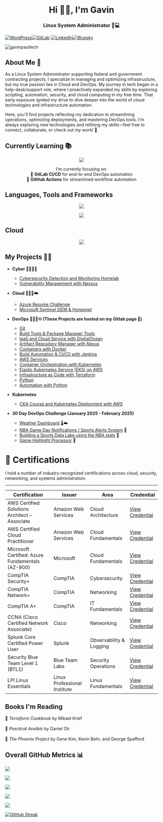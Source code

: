 <h1 align="center">Hi 👋🏽, I'm Gavin</h1>
<h3 align="center"> Linux System Administrator 🐧💻</h3>


[![WordPress](https://img.shields.io/badge/WordPress-%23117AC9.svg?style=for-the-badge&logo=WordPress&logoColor=white)](https://gavinpaul.tech/)[![GitLab](https://img.shields.io/badge/gitlab-%23181717.svg?style=for-the-badge&logo=gitlab&logoColor=white)](https://gitlab.com/gavin.faber)
[![LinkedIn](https://img.shields.io/badge/linkedin-%230077B5.svg?style=for-the-badge&logo=linkedin&logoColor=white)](https://www.linkedin.com/in/gavin-faber/)[![Bluesky](https://img.shields.io/badge/Bluesky-0285FF?style=for-the-badge&logo=Bluesky&logoColor=white)](https://bsky.app/profile/gavinpaul.tech) <p align="left"> <img src="https://komarev.com/ghpvc/?username=gavinpaultech&label=Profile%20views&color=0e75b6&style=flat" alt="gavinpaultech" /> </p>

<h2>About Me 🤔</h2>

As a Linux System Administrator supporting federal and government contracting projects, I specialize in managing and optimizing infrastructure, but my true passion lies in Cloud and DevOps. My journey in tech began in a help-desk/support role, where I proactively expanded my skills by exploring scripting, automation, security, and cloud computing in my free time. That early exposure ignited my drive to dive deeper into the world of cloud technologies and infrastructure automation.

Here, you'll find projects reflecting my dedication to streamlining operations, optimizing deployments, and mastering DevOps tools. I'm always exploring new technologies and refining my skills—feel free to connect, collaborate, or check out my work! 🚀


<h2>Currently Learning 📚</h2>

<p align="center">
  <a href="https://skillicons.dev">
    <img src="https://skillicons.dev/icons?i=gitlab,githubactions" />
  </a>
</p>

<p align="center">
  I'm currently focusing on:
  <br>
  🔹 <b>GitLab CI/CD</b> for end-to-end DevOps automation  
  <br>
  🔹 <b>GitHub Actions</b> for streamlined workflow automation
</p>




<h2>Languages, Tools and Frameworks</h2>
<p align="center">
  <a href="https://skillicons.dev">
    <img src="https://skillicons.dev/icons?i=bash,linux,redhat,git,python,nodejs,npm"
  </a>
</p>
<p align="center">
  <a href="https://skillicons.dev">
    <img src="https://skillicons.dev/icons?i=docker,jenkins,kubernetes,terraform,ansible,prometheus,grafana" />
  </a>
</p>

<h2>Cloud</h2>

<p align="center">
  <a href="https://skillicons.dev">
    <img src="https://skillicons.dev/icons?i=aws,azure" />
  </a>
</p>

<h2>My Projects 👨‍💻 </h2>

- <b>Cyber 👨🏽‍💻🔎</b>
  - [Cybersecurity Detection and Monitoring Homelab](https://github.com/gavinpaultech/SOC-Lab)
  - [Vulnerability Management with Nessus](https://github.com/gavinpaultech/Vulnerability-Management-using-Nessus)  

- <b>Cloud 👨🏽‍💻☁️</b>
  - [Azure Resume Challenge](https://github.com/gavinpaultech/azure-resume)
  - [Microsoft Sentinel SIEM & Honeynet](https://github.com/gavinpaultech/microsoft-sentinel-siem)

- <b>DevOps 👨🏽‍💻♾️ (These Projects are hosted on my Gitlab page 🦊)</b>
  - [Git](https://gitlab.com/gavin-devop-projects/03-git)
  - [Build Tools & Package Manager Tools](https://gitlab.com/gavin-devop-projects/04-build-tools)
  - [IaaS and Cloud Service with DigitalOcean](https://gitlab.com/gavin-devop-projects/05-cloud)
  - [Artifact Repository Manager with Nexus](https://gitlab.com/gavin-devop-projects/06-nexus)
  - [Containers with Docker](https://gitlab.com/gavin-devop-projects/07-docker)
  - [Build Automation & CI/CD with Jenkins](https://gitlab.com/gavin-devop-projects/08-jenkins)
  - [AWS Services](https://gitlab.com/gavin-devop-projects/09-aws)
  - [Container Orchestration with Kubernetes](https://gitlab.com/gavin-devop-projects/10-kubernetes)
  - [Elastic Kubernetes Service (EKS) on AWS](https://gitlab.com/gavin-devop-projects/11-eks)
  - [Infrastructure as Code with Terraform](https://gitlab.com/gavin-devop-projects/12-terraform)
  - [Python](https://gitlab.com/gavin-devop-projects/13-python)
  - [Automation with Python](https://gitlab.com/gavin-devop-projects/14-automation-with-python)

  
- <b>Kubernetes </b>

  - [CKA Course and Kubernetes Deployment with AWS](https://gitlab.com/gavin.faber/cka)
  
- <b>30 Day DevOps Challenge (January 2025 - February 2025)</b>
  - [Weather Dashboard](https://github.com/gavinpaultech/Weather-Dashboard) 🌡️☁️
  - [NBA Game Day Notifications / Sports Alerts System](https://github.com/gavinpaultech/NBA-Game-Day-Notifications-Sports-Alerts-System) 🏀
  - [Building a Sports Data Lake using the NBA stats](https://github.com/gavinpaultech/NBA-DataLake) 🧐
  - [Game Highlight Processor](https://github.com/gavinpaultech/NCAAGameHighlights) 🏀



# 📜 Certifications

I hold a number of industry-recognized certifications across cloud, security, networking, and systems administration.

---

 Certification | Issuer | Area | Credential |
|---------------|--------|------|------------|
| AWS Certified Solutions Architect – Associate | Amazon Web Services | Cloud Architecture | [View Credential](https://www.credly.com/users/gavin-faber-jr) |
| AWS Certified Cloud Practitioner | Amazon Web Services | Cloud Fundamentals | [View Credential](https://www.credly.com/users/gavin-faber-jr) |
| Microsoft Certified: Azure Fundamentals (AZ-900) | Microsoft | Cloud Fundamentals | [View Credential](https://learn.microsoft.com/) |
| CompTIA Security+ | CompTIA | Cybersecurity | [View Credential](https://www.credly.com/users/gavin-faber-jr) |
| CompTIA Network+ | CompTIA | Networking | [View Credential](https://www.credly.com/users/gavin-faber-jr) |
| CompTIA A+ | CompTIA | IT Fundamentals | [View Credential](https://www.credly.com/users/gavin-faber-jr) |
| CCNA (Cisco Certified Network Associate) | Cisco | Networking | [View Credential](https://www.credly.com/users/gavin-faber-jr) |
| Splunk Core Certified Power User | Splunk | Observability & Logging | [View Credential](https://www.credly.com/users/gavin-faber-jr) |
| Security Blue Team Level 1 (BTL1) | Blue Team Labs | Security Operations | [View Credential](https://www.credly.com/users/gavin-faber-jr) |
| LPI Linux Essentials | Linux Professional Institute | Linux Fundamentals | [View Credential](https://www.credly.com/users/gavin-faber-jr) |


## Books I'm Reading</h3>


  📘 <i>Terraform Cookbook</i> by Mikael Krief  
  <br>
  📗 <i>Practical Ansible</i> by Daniel Oh  
  <br>
  📕 <i>The Phoenix Project</i> by Gene Kim, Kevin Behr, and George Spafford  
</p>


<h2>Overall GitHub Metrics 📊</h2>


[youtube]: https://www.youtube.com/c/gavinpaultech
[linkedin]: https://linkedin.com/in/gavin-faber

![](http://github-profile-summary-cards.vercel.app/api/cards/profile-details?username=gavinpaultech&theme=dark) 

![](http://github-profile-summary-cards.vercel.app/api/cards/repos-per-language?username=gavinpaultech&theme=dark) 

![](http://github-profile-summary-cards.vercel.app/api/cards/most-commit-language?username=gavinpaultech&theme=dark) 

![](http://github-profile-summary-cards.vercel.app/api/cards/stats?username=gavinpaultech&theme=dark) 

![](http://github-profile-summary-cards.vercel.app/api/cards/productive-time?username=gavinpaultech&theme=dark&utcOffset=8) 

[![GitHub Streak](https://github-readme-streak-stats-sandy-five.vercel.app?user=gavinpaultech&theme=highcontrast)](https://git.io/streak-stats)
